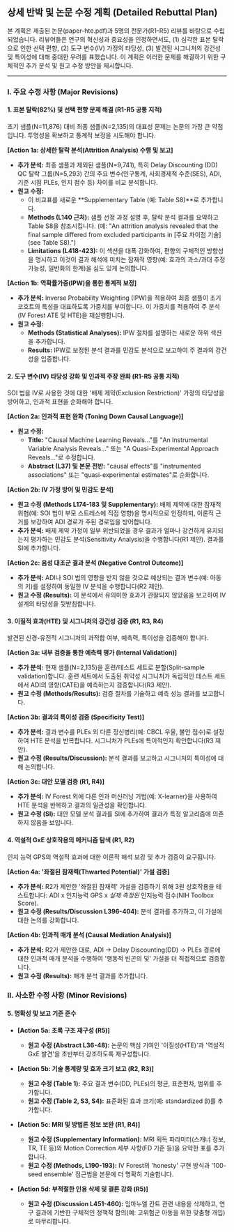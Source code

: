 ## 상세 반박 및 논문 수정 계획 (Detailed Rebuttal Plan)

본 계획은 제출된 논문(paper-hte.pdf)과 5명의 전문가(R1-R5) 리뷰를 바탕으로 수립되었습니다. 리뷰어들은 연구의 혁신성과 중요성을 인정하면서도, (1) 심각한 표본 탈락으로 인한 선택 편향, (2) 도구 변수(IV) 가정의 타당성, (3) 발견된 시그니처의 강건성 및 특이성에 대해 중대한 우려를 표했습니다. 이 계획은 이러한 문제를 해결하기 위한 구체적인 추가 분석 및 원고 수정 방안을 제시합니다.

---

### I. 주요 수정 사항 (Major Revisions)

#### 1. 표본 탈락(82%) 및 선택 편향 문제 해결 (R1-R5 공통 지적)

초기 샘플(N=11,876) 대비 최종 샘플(N=2,135)의 대표성 문제는 논문의 가장 큰 약점입니다. 투명성을 확보하고 통계적 보정을 시도해야 합니다.

**[Action 1a: 상세한 탈락 분석(Attrition Analysis) 수행 및 보고]**

*   **추가 분석:** 최종 샘플과 제외된 샘플(N=9,741), 특히 Delay Discounting (DD) QC 탈락 그룹(N=5,293) 간의 주요 변수(인구통계, 사회경제적 수준(SES), ADI, 기준 시점 PLEs, 인지 점수 등) 차이를 비교 분석합니다.
*   **원고 수정:**
    *   이 비교표를 새로운 **Supplementary Table (예: Table S8)**로 추가합니다.
    *   **Methods (L140 근처):** 샘플 선정 과정 설명 후, 탈락 분석 결과를 요약하고 Table S8을 참조시킵니다. (예: "An attrition analysis revealed that the final sample differed from excluded participants in [주요 차이점 기술] (see Table S8).")
    *   **Limitations (L418-423):** 이 섹션을 대폭 강화하여, 편향의 구체적인 방향성을 명시하고 이것이 결과 해석에 미치는 잠재적 영향(예: 효과의 과소/과대 추정 가능성, 일반화의 한계)을 심도 있게 논의합니다.

**[Action 1b: 역확률가중(IPW)을 통한 통계적 보정]**

*   **추가 분석:** Inverse Probability Weighting (IPW)을 적용하여 최종 샘플이 초기 코호트의 특성을 대표하도록 가중치를 부여합니다. 이 가중치를 적용하여 주 분석(IV Forest ATE 및 HTE)을 재실행합니다.
*   **원고 수정:**
    *   **Methods (Statistical Analyses):** IPW 절차를 설명하는 새로운 하위 섹션을 추가합니다.
    *   **Results:** IPW로 보정된 분석 결과를 민감도 분석으로 보고하여 주 결과의 강건성을 입증합니다.

#### 2. 도구 변수(IV) 타당성 강화 및 인과적 주장 완화 (R1-R5 공통 지적)

SOI 법을 IV로 사용한 것에 대한 '배제 제약(Exclusion Restriction)' 가정의 타당성을 방어하고, 인과적 표현을 순화해야 합니다.

**[Action 2a: 인과적 표현 완화 (Toning Down Causal Language)]**

*   **원고 수정:**
    *   **Title:** "Causal Machine Learning Reveals..."를 "An Instrumental Variable Analysis Reveals..." 또는 "A Quasi-Experimental Approach Reveals..."로 수정합니다.
    *   **Abstract (L37) 및 본문 전반:** "causal effects"를 "instrumented associations" 또는 "quasi-experimental estimates"로 순화합니다.

**[Action 2b: IV 가정 방어 및 민감도 분석]**

*   **원고 수정 (Methods L174-183 및 Supplementary):** 배제 제약에 대한 잠재적 위협(예: SOI 법이 부모 스트레스에 직접 영향)을 명시적으로 인정하되, 이론적 근거를 보강하여 ADI 경로가 주된 경로임을 방어합니다.
*   **추가 분석:** 배제 제약 가정이 일부 위반되었을 경우 결과가 얼마나 강건하게 유지되는지 평가하는 민감도 분석(Sensitivity Analysis)을 수행합니다(R1 제안). 결과를 SI에 추가합니다.

**[Action 2c: 음성 대조군 결과 분석 (Negative Control Outcome)]**

*   **추가 분석:** ADI나 SOI 법의 영향을 받지 않을 것으로 예상되는 결과 변수(예: 아동의 키)를 설정하여 동일한 IV 분석을 수행합니다(R2 제안).
*   **원고 수정 (Results):** 이 분석에서 유의미한 효과가 관찰되지 않았음을 보고하여 IV 설계의 타당성을 뒷받침합니다.

#### 3. 이질적 효과(HTE) 및 시그니처의 강건성 검증 (R1, R3, R4)

발견된 신경-유전적 시그니처의 과적합 여부, 예측력, 특이성을 검증해야 합니다.

**[Action 3a: 내부 검증을 통한 예측력 평가 (Internal Validation)]**

*   **추가 분석:** 현재 샘플(N=2,135)을 훈련/테스트 세트로 분할(Split-sample validation)합니다. 훈련 세트에서 도출된 취약성 시그니처가 독립적인 테스트 세트에서 ADI의 영향(CATE)을 예측하는지 검증합니다(R3 제안).
*   **원고 수정 (Methods/Results):** 검증 절차를 기술하고 예측 성능 결과를 보고합니다.

**[Action 3b: 결과의 특이성 검증 (Specificity Test)]**

*   **추가 분석:** 결과 변수를 PLEs 외 다른 정신병리(예: CBCL 우울, 불안 점수)로 설정하여 HTE 분석을 반복합니다. 시그니처가 PLEs에 특이적인지 확인합니다(R3 제안).
*   **원고 수정 (Results/Discussion):** 분석 결과를 보고하고 시그니처의 특이성에 대해 논의합니다.

**[Action 3c: 대안 모델 검증 (R1, R4)]**

*   **추가 분석:** IV Forest 외에 다른 인과 머신러닝 기법(예: X-learner)을 사용하여 HTE 분석을 반복하고 결과의 일관성을 확인합니다.
*   **원고 수정 (SI):** 대안 모델 분석 결과를 SI에 추가하여 결과가 특정 알고리즘에 의존하지 않음을 보입니다.

#### 4. 역설적 GxE 상호작용의 메커니즘 탐색 (R1, R2)

인지 능력 GPS의 역설적 효과에 대한 이론적 해석 보강 및 추가 검증이 요구됩니다.

**[Action 4a: '좌절된 잠재력(Thwarted Potential)' 가설 검증]**

*   **추가 분석:** R2가 제안한 '좌절된 잠재력' 가설을 검증하기 위해 3원 상호작용을 테스트합니다: ADI x 인지능력 GPS x *실제 측정된* 인지능력 점수(NIH Toolbox Score).
*   **원고 수정 (Results/Discussion L396-404):** 분석 결과를 추가하고, 이 가설에 대한 논의를 강화합니다.

**[Action 4b: 인과적 매개 분석 (Causal Mediation Analysis)]**

*   **추가 분석:** R2가 제안한 대로, ADI → Delay Discounting(DD) → PLEs 경로에 대한 인과적 매개 분석을 수행하여 '행동적 빈곤의 덫' 가설을 더 직접적으로 검증합니다.
*   **원고 수정 (Results):** 매개 분석 결과를 추가합니다.

### II. 사소한 수정 사항 (Minor Revisions)

#### 5. 명확성 및 보고 기준 준수

*   **[Action 5a: 초록 구조 재구성 (R5)]**
    *   **원고 수정 (Abstract L36-48):** 논문의 핵심 기여인 '이질성(HTE)'과 '역설적 GxE 발견'을 초반부터 강조하도록 재구성합니다.

*   **[Action 5b: 기술 통계량 및 효과 크기 보고 (R2, R3)]**
    *   **원고 수정 (Table 1):** 주요 결과 변수(DD, PLEs)의 평균, 표준편차, 범위를 추가합니다.
    *   **원고 수정 (Table 2, S3, S4):** 표준화된 효과 크기(예: standardized β)를 추가합니다.

*   **[Action 5c: MRI 및 방법론 정보 보완 (R1, R4)]**
    *   **원고 수정 (Supplementary Information):** MRI 획득 파라미터(스캐너 정보, TR, TE 등)와 Motion Correction 세부 사항(FD 기준 등)을 요약한 표를 추가합니다.
    *   **원고 수정 (Methods, L190-193):** IV Forest의 'honesty' 구현 방식과 '100-seed ensemble' 접근법을 본문에 더 명확히 기술합니다.

*   **[Action 5d: 부적절한 인용 삭제 및 결론 강화 (R5)]**
    *   **원고 수정 (Discussion L451-460):** 임마누엘 칸트 관련 내용을 삭제하고, 연구 결과에 기반한 구체적인 정책적 함의(예: 고위험군 아동을 위한 맞춤형 개입)로 마무리합니다.
